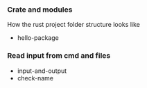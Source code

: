 ### Crate and modules
How the rust project folder structure looks like
- hello-package

### Read input from cmd and files
- input-and-output
- check-name
